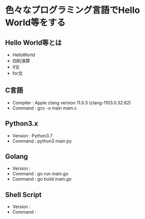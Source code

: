 # 色々なプログラミング言語でHello World等をする

## Hello World等とは
- HelloWorld
- 四則演算
- if文
- for文

## C言語
- Compiler : Apple clang version 11.0.3 (clang-1103.0.32.62)
- Command  : gcc -o main main.c

## Python3.x
- Version : Python3.7
- Command : python3 main.py

## Golang
- Version : 
- Command : go run main.go
- Command : go build main.go

## Shell Script
- Version : 
- Command :
